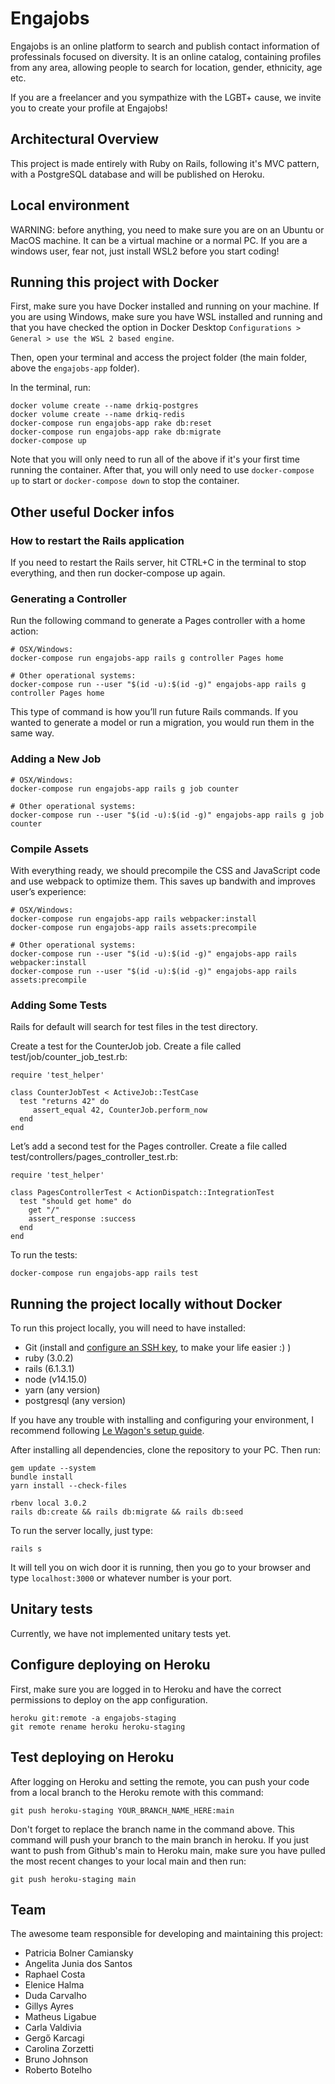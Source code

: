 # Engajobs

Engajobs is an online platform to search and publish contact information of professinals focused on diversity. It is an online catalog, containing profiles from any area, allowing people to search for location, gender, ethnicity, age etc.

If you are a freelancer and you sympathize with the LGBT+ cause, we invite you to create your profile at Engajobs!

## Architectural Overview

This project is made entirely with Ruby on Rails, following it's MVC pattern, with a PostgreSQL database and will be published on Heroku.

## Local environment

WARNING: before anything, you need to make sure you are on an Ubuntu or MacOS machine. It can be a virtual machine or a normal PC. If you are a windows user, fear not, just install WSL2 before you start coding!

## Running this project with Docker

First, make sure you have Docker installed and running on your machine. If you are using Windows, make sure you have WSL installed and running and that you have checked the option in Docker Desktop `Configurations > General > use the WSL 2 based engine`.

Then, open your terminal and access the project folder (the main folder, above the `engajobs-app` folder). 

In the terminal, run:

```
docker volume create --name drkiq-postgres
docker volume create --name drkiq-redis
docker-compose run engajobs-app rake db:reset
docker-compose run engajobs-app rake db:migrate
docker-compose up
```
Note that you will only need to run all of the above if it's your first time running the container. After that, you will only need to use `docker-compose up` to start or `docker-compose down` to stop the container.

## Other useful Docker infos

### How to restart the Rails application

If you need to restart the Rails server, hit CTRL+C in the terminal to stop everything, and then run docker-compose up again.

### Generating a Controller
Run the following command to generate a Pages controller with a home action:

```
# OSX/Windows:
docker-­compose run engajobs-app rails g controller Pages home

# Other operational systems:
docker-­compose run --­­user "$(id -­u):$(id -­g)" engajobs-app rails g controller Pages home
```

This type of command is how you’ll run future Rails commands. If you wanted to generate a model or run a migration, you would run them in the same way.

### Adding a New Job

```
# OSX/Windows:
docker-­compose run engajobs-app rails g job counter

# Other operational systems:
docker-­compose run --­­user "$(id -­u):$(id -­g)" engajobs-app rails g job counter
```

### Compile Assets
With everything ready, we should precompile the CSS and JavaScript code and use webpack to optimize them. This saves up bandwith and improves user’s experience:

```
# OSX/Windows:
docker-compose run engajobs-app rails webpacker:install
docker-compose run engajobs-app rails assets:precompile

# Other operational systems:
docker-compose run --user "$(id -u):$(id -g)" engajobs-app rails webpacker:install
docker-compose run --user "$(id -u):$(id -g)" engajobs-app rails assets:precompile
```

### Adding Some Tests

Rails for default will search for test files in the test directory.

Create a test for the CounterJob job. Create a file called test/job/counter_job_test.rb:
```
require 'test_helper'

class CounterJobTest < ActiveJob::TestCase
  test "returns 42" do
     assert_equal 42, CounterJob.perform_now
  end
end
```

Let’s add a second test for the Pages controller. Create a file called test/controllers/pages_controller_test.rb:

```
require 'test_helper'

class PagesControllerTest < ActionDispatch::IntegrationTest
  test "should get home" do
    get "/"
    assert_response :success
  end
end
```

To run the tests:

```
docker-compose run engajobs-app rails test
```

## Running the project locally without Docker

To run this project locally, you will need to have installed:
- Git (install and [configure an SSH key](https://docs.github.com/en/github/authenticating-to-github/connecting-to-github-with-ssh), to make your life easier :) )
- ruby (3.0.2)
- rails (6.1.3.1) 
- node (v14.15.0)
- yarn (any version)
- postgresql (any version)

If you have any trouble with installing and configuring your environment, I recommend following [Le Wagon's setup guide](https://github.com/lewagon/setup/blob/master/WINDOWS.md). 

After installing all dependencies, clone the repository to your PC. Then run:

```
gem update --system
bundle install
yarn install --check-files
```
```
rbenv local 3.0.2
rails db:create && rails db:migrate && rails db:seed
```

To run the server locally, just type: 
```
rails s
```
It will tell you on wich door it is running, then you go to your browser and type `localhost:3000` or whatever number is your port.

## Unitary tests

Currently, we have not implemented unitary tests yet. 

## Configure deploying on Heroku

First, make sure you are logged in to Heroku and have the correct permissions to deploy on the app configuration.
```
heroku git:remote -a engajobs-staging
git remote rename heroku heroku-staging
```
## Test deploying on Heroku

After logging on Heroku and setting the remote, you can push your code from a local branch to the Heroku remote with this command:
```
git push heroku-staging YOUR_BRANCH_NAME_HERE:main
```
Don't forget to replace the branch name in the command above. 
This command will push your branch to the main branch in heroku. If you just want to push from Github's main to Heroku main, make sure you have pulled the most recent changes to your local main and then run:
```
git push heroku-staging main
```

## Team

The awesome team responsible for developing and maintaining this project:

- Patricia Bolner Camiansky
- Angelita Junia dos Santos
- Raphael Costa
- Elenice Halma
- Duda Carvalho
- Gillys Ayres
- Matheus Ligabue
- Carla Valdivia
- Gergő Karcagi
- Carolina Zorzetti
- Bruno Johnson
- Roberto Botelho
